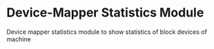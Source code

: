 # Device-Mapper Statistics Module
Device mapper statistics module to show statistics of block devices of machine
